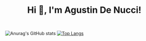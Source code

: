 
<h1 align="center">Hi 👋, I'm  Agustin De Nucci!</h1>
<br>

![Anurag's GitHub stats](https://github-readme-stats.vercel.app/api?username=agustin-y2k&show_icons=true&theme=cobalt)
[![Top Langs](https://github-readme-stats.vercel.app/api/top-langs/?username=agustin-y2k&layout=compact&theme=cobalt)](https://github.com/anuraghazra/github-readme-stats)

